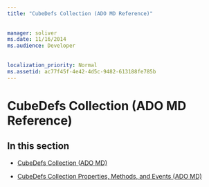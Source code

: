 ```yaml
---
title: "CubeDefs Collection (ADO MD Reference)"
  
  
manager: soliver
ms.date: 11/16/2014
ms.audience: Developer
 
  
localization_priority: Normal
ms.assetid: ac77f45f-4e42-4d5c-9482-613188fe785b
---
```


# CubeDefs Collection (ADO MD Reference)

## In this section

- [CubeDefs Collection (ADO MD)](cubedefs-collection-ado-md.md)
    
- [CubeDefs Collection Properties, Methods, and Events (ADO MD)](cubedefs-collection-properties-methods-and-events-ado-md.md)
    

